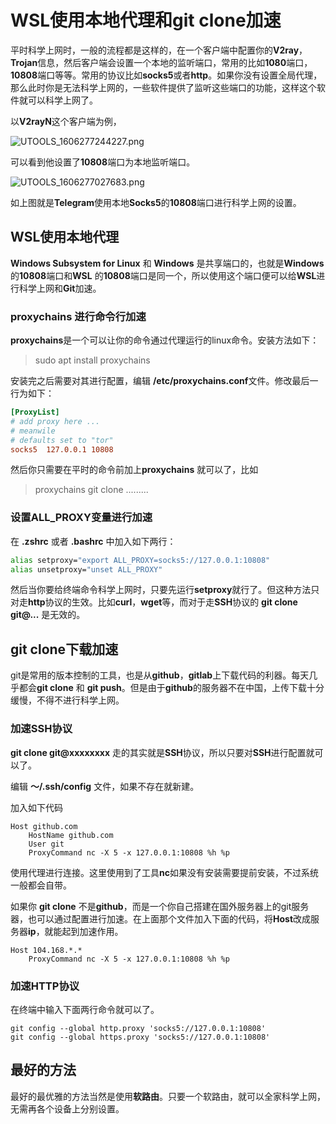 # WSL使用本地代理和git clone加速


平时科学上网时，一般的流程都是这样的，在一个客户端中配置你的**V2ray**，**Trojan**信息，然后客户端会设置一个本地的监听端口，常用的比如**1080**端口，**10808**端口等等。常用的协议比如**socks5**或者**http**。如果你没有设置全局代理，那么此时你是无法科学上网的，一些软件提供了监听这些端口的功能，这样这个软件就可以科学上网了。

以**V2rayN**这个客户端为例，

![UTOOLS_1606277244227.png](https://i.loli.net/2020/11/25/Ju9Q6ePs12XD7Vy.png)

可以看到他设置了**10808**端口为本地监听端口。

![UTOOLS_1606277027683.png](https://i.loli.net/2020/11/25/W8Nq3d6obnC9puH.png)

如上图就是**Telegram**使用本地**Socks5**的**10808**端口进行科学上网的设置。

## WSL使用本地代理

**Windows Subsystem for Linux** 和 **Windows** 是共享端口的，也就是**Windows**的**10808**端口和**WSL** 的**10808**端口是同一个，所以使用这个端口便可以给**WSL**进行科学上网和**Git**加速。

### **proxychains** 进行命令行加速

**proxychains**是一个可以让你的命令通过代理运行的linux命令。安装方法如下：

> sudo apt install proxychains

安装完之后需要对其进行配置，编辑 **/etc/proxychains.conf**文件。修改最后一行为如下：

```conf
[ProxyList]
# add proxy here ...
# meanwile
# defaults set to "tor"
socks5 	127.0.0.1 10808
```

然后你只需要在平时的命令前加上**proxychains** 就可以了，比如

> proxychains git clone .........

### 设置ALL_PROXY变量进行加速

在 **\.zshrc** 或者 **\.bashrc** 中加入如下两行：

```bash
alias setproxy="export ALL_PROXY=socks5://127.0.0.1:10808" 
alias unsetproxy="unset ALL_PROXY"
```

然后当你要给终端命令科学上网时，只要先运行**setproxy**就行了。但这种方法只对走**http**协议的生效。比如**curl**，**wget**等，而对于走**SSH**协议的 **git clone git@\...** 是无效的。

## git clone下载加速

git是常用的版本控制的工具，也是从**github**，**gitlab**上下载代码的利器。每天几乎都会**git clone** 和 **git push**。但是由于**github**的服务器不在中国，上传下载十分缓慢，不得不进行科学上网。

### 加速SSH协议

**git clone git@xxxxxxxx** 走的其实就是**SSH**协议，所以只要对**SSH**进行配置就可以了。

编辑 **～/.ssh/config** 文件，如果不存在就新建。

加入如下代码

```
Host github.com
    HostName github.com
    User git
    ProxyCommand nc -X 5 -x 127.0.0.1:10808 %h %p
```

使用代理进行连接。这里使用到了工具**nc**如果没有安装需要提前安装，不过系统一般都会自带。

如果你 **git clone** 不是**github**，而是一个你自己搭建在国外服务器上的git服务器，也可以通过配置进行加速。在上面那个文件加入下面的代码，将**Host**改成服务器**ip**，就能起到加速作用。

```
Host 104.168.*.*
    ProxyCommand nc -X 5 -x 127.0.0.1:10808 %h %p
```

### 加速HTTP协议

在终端中输入下面两行命令就可以了。

```text
git config --global http.proxy 'socks5://127.0.0.1:10808' 
git config --global https.proxy 'socks5://127.0.0.1:10808'
```

## 最好的方法

最好的最优雅的方法当然是使用**软路由**。只要一个软路由，就可以全家科学上网，无需再各个设备上分别设置。
